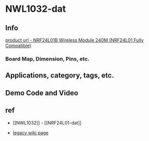 
# NWL1032-dat

## Info

[product url - NRF24L01B Wireless Module 240M (NRF24L01 Fully Compatible)](https://www.electrodragon.com/product/nrf24l01b-tw-si24ri-nrf24l01-fully-compatible/)

### Board Map, Dimension, Pins, etc.

## Applications, category, tags, etc. 

## Demo Code and Video

## ref 

- [[NWL1032]] - [[NRF24L01-dat]]

- [legacy wiki page ](https://w.electrodragon.com/w/Category:NRF24)
